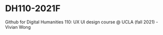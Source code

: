# DH110-2021F
Github for Digital Humanities 110: UX UI design course @ UCLA (fall 2021) - Vivian Wong


